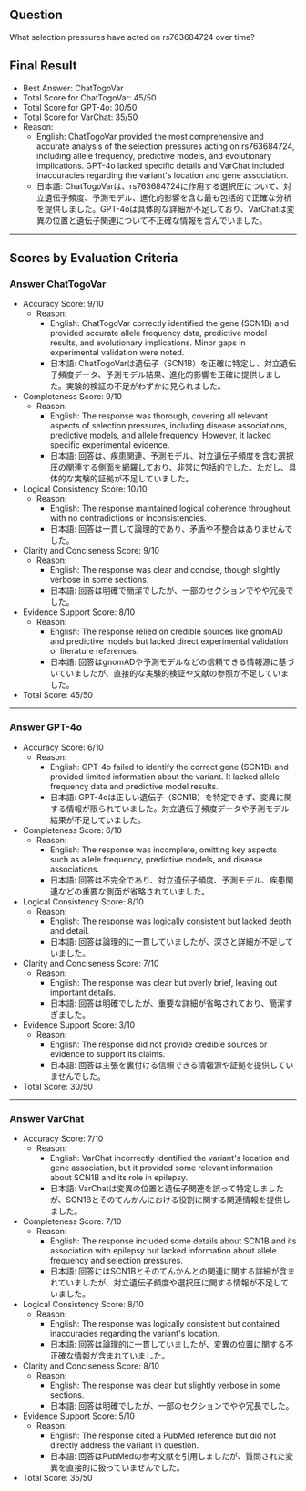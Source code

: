 ## Question

What selection pressures have acted on rs763684724 over time?

## Final Result

- Best Answer: ChatTogoVar
- Total Score for ChatTogoVar: 45/50
- Total Score for GPT-4o: 30/50
- Total Score for VarChat: 35/50
- Reason:
  - English: ChatTogoVar provided the most comprehensive and accurate analysis of the selection pressures acting on rs763684724, including allele frequency, predictive models, and evolutionary implications. GPT-4o lacked specific details and VarChat included inaccuracies regarding the variant's location and gene association.
  - 日本語: ChatTogoVarは、rs763684724に作用する選択圧について、対立遺伝子頻度、予測モデル、進化的影響を含む最も包括的で正確な分析を提供しました。GPT-4oは具体的な詳細が不足しており、VarChatは変異の位置と遺伝子関連について不正確な情報を含んでいました。

---

## Scores by Evaluation Criteria

### Answer ChatTogoVar
- Accuracy Score: 9/10
  - Reason: 
    - English: ChatTogoVar correctly identified the gene (SCN1B) and provided accurate allele frequency data, predictive model results, and evolutionary implications. Minor gaps in experimental validation were noted.
    - 日本語: ChatTogoVarは遺伝子（SCN1B）を正確に特定し、対立遺伝子頻度データ、予測モデル結果、進化的影響を正確に提供しました。実験的検証の不足がわずかに見られました。
- Completeness Score: 9/10
  - Reason: 
    - English: The response was thorough, covering all relevant aspects of selection pressures, including disease associations, predictive models, and allele frequency. However, it lacked specific experimental evidence.
    - 日本語: 回答は、疾患関連、予測モデル、対立遺伝子頻度を含む選択圧の関連する側面を網羅しており、非常に包括的でした。ただし、具体的な実験的証拠が不足していました。
- Logical Consistency Score: 10/10
  - Reason: 
    - English: The response maintained logical coherence throughout, with no contradictions or inconsistencies.
    - 日本語: 回答は一貫して論理的であり、矛盾や不整合はありませんでした。
- Clarity and Conciseness Score: 9/10
  - Reason: 
    - English: The response was clear and concise, though slightly verbose in some sections.
    - 日本語: 回答は明確で簡潔でしたが、一部のセクションでやや冗長でした。
- Evidence Support Score: 8/10
  - Reason: 
    - English: The response relied on credible sources like gnomAD and predictive models but lacked direct experimental validation or literature references.
    - 日本語: 回答はgnomADや予測モデルなどの信頼できる情報源に基づいていましたが、直接的な実験的検証や文献の参照が不足していました。
- Total Score: 45/50

---

### Answer GPT-4o
- Accuracy Score: 6/10
  - Reason: 
    - English: GPT-4o failed to identify the correct gene (SCN1B) and provided limited information about the variant. It lacked allele frequency data and predictive model results.
    - 日本語: GPT-4oは正しい遺伝子（SCN1B）を特定できず、変異に関する情報が限られていました。対立遺伝子頻度データや予測モデル結果が不足していました。
- Completeness Score: 6/10
  - Reason: 
    - English: The response was incomplete, omitting key aspects such as allele frequency, predictive models, and disease associations.
    - 日本語: 回答は不完全であり、対立遺伝子頻度、予測モデル、疾患関連などの重要な側面が省略されていました。
- Logical Consistency Score: 8/10
  - Reason: 
    - English: The response was logically consistent but lacked depth and detail.
    - 日本語: 回答は論理的に一貫していましたが、深さと詳細が不足していました。
- Clarity and Conciseness Score: 7/10
  - Reason: 
    - English: The response was clear but overly brief, leaving out important details.
    - 日本語: 回答は明確でしたが、重要な詳細が省略されており、簡潔すぎました。
- Evidence Support Score: 3/10
  - Reason: 
    - English: The response did not provide credible sources or evidence to support its claims.
    - 日本語: 回答は主張を裏付ける信頼できる情報源や証拠を提供していませんでした。
- Total Score: 30/50

---

### Answer VarChat
- Accuracy Score: 7/10
  - Reason: 
    - English: VarChat incorrectly identified the variant's location and gene association, but it provided some relevant information about SCN1B and its role in epilepsy.
    - 日本語: VarChatは変異の位置と遺伝子関連を誤って特定しましたが、SCN1Bとそのてんかんにおける役割に関する関連情報を提供しました。
- Completeness Score: 7/10
  - Reason: 
    - English: The response included some details about SCN1B and its association with epilepsy but lacked information about allele frequency and selection pressures.
    - 日本語: 回答にはSCN1Bとそのてんかんとの関連に関する詳細が含まれていましたが、対立遺伝子頻度や選択圧に関する情報が不足していました。
- Logical Consistency Score: 8/10
  - Reason: 
    - English: The response was logically consistent but contained inaccuracies regarding the variant's location.
    - 日本語: 回答は論理的に一貫していましたが、変異の位置に関する不正確な情報が含まれていました。
- Clarity and Conciseness Score: 8/10
  - Reason: 
    - English: The response was clear but slightly verbose in some sections.
    - 日本語: 回答は明確でしたが、一部のセクションでやや冗長でした。
- Evidence Support Score: 5/10
  - Reason: 
    - English: The response cited a PubMed reference but did not directly address the variant in question.
    - 日本語: 回答はPubMedの参考文献を引用しましたが、質問された変異を直接的に扱っていませんでした。
- Total Score: 35/50